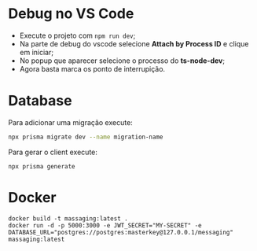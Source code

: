 # Debug no VS Code

- Execute o projeto com `npm run dev`;
- Na parte de debug do vscode selecione **Attach by Process ID** e clique em iniciar;
- No popup que aparecer selecione o processo do **ts-node-dev**;
- Agora basta marca os ponto de interrupição.

# Database

Para adicionar uma migração execute:

```sh
npx prisma migrate dev --name migration-name
```

Para gerar o client execute:
```
npx prisma generate
```

# Docker

```
docker build -t massaging:latest .
docker run -d -p 5000:3000 -e JWT_SECRET="MY-SECRET" -e DATABASE_URL="postgres://postgres:masterkey@127.0.0.1/messaging" massaging:latest
```